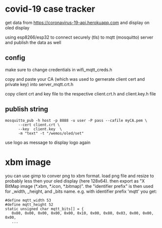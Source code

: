 # covid-19 case tracker
get data from https://coronavirus-19-api.herokuapp.com and display on oled display

using esp8266/esp32 to connect securely (tls) to mqtt (mosquitto) server and publish the data as well


## config
make sure to change credentials in wifi_mqtt_creds.h


copy and paste your CA (which was used to gernerate client cert and private key) into server_mqtt.crt.h

copy client crt and key file to the respective client.crt.h and client.key.h file

## publish string
    mosquitto_pub -h host -p 8888 -u user -P pass --cafile myCA.pem \
		  --cert client.crt \
		  --key  client.key  \
		  -m "text" -t "/wemos/oled/set"

use logo as message to display logo again


# xbm image
you can use gimp to conver png to xbm format. load png file and resize to probably less then your oled display (here 128x64).
then export as "X BitMap image (*.xbm, *.icon, *.bitmap)". the "identifier prefix" is then used for _width, _height, and _bits name.
e.g. with identifier prefix 'mqtt' you get:

```
#define mqtt_width 53
#define mqtt_height 52
static unsigned char mqtt_bits[] = {
   0x80, 0x00, 0x00, 0x00, 0x00, 0x10, 0x00, 0x80, 0x03, 0x00, 0x00, 0x00,
   ...
```
